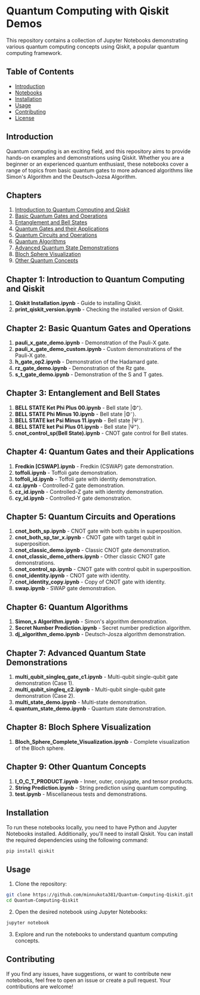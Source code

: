 
# Quantum Computing with Qiskit Demos

This repository contains a collection of Jupyter Notebooks demonstrating various quantum computing concepts using Qiskit, a popular quantum computing framework.

## Table of Contents

- [Introduction](#introduction)
- [Notebooks](#notebooks)
- [Installation](#installation)
- [Usage](#usage)
- [Contributing](#contributing)
- [License](#license)

## Introduction

Quantum computing is an exciting field, and this repository aims to provide hands-on examples and demonstrations using Qiskit. Whether you are a beginner or an experienced quantum enthusiast, these notebooks cover a range of topics from basic quantum gates to more advanced algorithms like Simon's Algorithm and the Deutsch-Jozsa Algorithm.

## Chapters

1. [Introduction to Quantum Computing and Qiskit](#chapter-1-introduction-to-quantum-computing-and-qiskit)
2. [Basic Quantum Gates and Operations](#chapter-2-basic-quantum-gates-and-operations)
3. [Entanglement and Bell States](#chapter-3-entanglement-and-bell-states)
4. [Quantum Gates and their Applications](#chapter-4-quantum-gates-and-their-applications)
5. [Quantum Circuits and Operations](#chapter-5-quantum-circuits-and-operations)
6. [Quantum Algorithms](#chapter-6-quantum-algorithms)
7. [Advanced Quantum State Demonstrations](#chapter-7-advanced-quantum-state-demonstrations)
8. [Bloch Sphere Visualization](#chapter-8-bloch-sphere-visualization)
9. [Other Quantum Concepts](#chapter-9-other-quantum-concepts)

## Chapter 1: Introduction to Quantum Computing and Qiskit

1. **Qiskit Installation.ipynb** - Guide to installing Qiskit.
2. **print_qiskit_version.ipynb** - Checking the installed version of Qiskit.

## Chapter 2: Basic Quantum Gates and Operations

1. **pauli_x_gate_demo.ipynb** - Demonstration of the Pauli-X gate.
2. **pauli_x_gate_demo_custom.ipynb** - Custom demonstrations of the Pauli-X gate.
3. **h_gate_op2.ipynb** - Demonstration of the Hadamard gate.
4. **rz_gate_demo.ipynb** - Demonstration of the Rz gate.
5. **s_t_gate_demo.ipynb** - Demonstration of the S and T gates.

## Chapter 3: Entanglement and Bell States

1. **BELL STATE Ket Phi Plus 00.ipynb** - Bell state |Φ⁺⟩.
2. **BELL STATE Phi Minus 10.ipynb** - Bell state |Φ⁻⟩.
3. **BELL STATE ket Psi Minus 11.ipynb** - Bell state |Ψ⁻⟩.
4. **BELL STATE ket Psi Plus 01.ipynb** - Bell state |Ψ⁺⟩.
5. **cnot_control_sp(Bell State).ipynb** - CNOT gate control for Bell states.

## Chapter 4: Quantum Gates and their Applications

1. **Fredkin [CSWAP].ipynb** - Fredkin (CSWAP) gate demonstration.
2. **toffoli.ipynb** - Toffoli gate demonstration.
3. **toffoli_id.ipynb** - Toffoli gate with identity demonstration.
4. **cz.ipynb** - Controlled-Z gate demonstration.
5. **cz_id.ipynb** - Controlled-Z gate with identity demonstration.
6. **cy_id.ipynb** - Controlled-Y gate demonstration.

## Chapter 5: Quantum Circuits and Operations

1. **cnot_both_sp.ipynb** - CNOT gate with both qubits in superposition.
2. **cnot_both_sp_tar_x.ipynb** - CNOT gate with target qubit in superposition.
3. **cnot_classic_demo.ipynb** - Classic CNOT gate demonstration.
4. **cnot_classic_demo_others.ipynb** - Other classic CNOT gate demonstrations.
5. **cnot_control_sp.ipynb** - CNOT gate with control qubit in superposition.
6. **cnot_identity.ipynb** - CNOT gate with identity.
7. **cnot_identity_copy.ipynb** - Copy of CNOT gate with identity.
8. **swap.ipynb** - SWAP gate demonstration.

## Chapter 6: Quantum Algorithms

1. **Simon_s Algorithm.ipynb** - Simon's algorithm demonstration.
2. **Secret Number Prediction.ipynb** - Secret number prediction algorithm.
3. **dj_algorithm_demo.ipynb** - Deutsch-Josza algorithm demonstration.

## Chapter 7: Advanced Quantum State Demonstrations

1. **multi_qubit_singleq_gate_c1.ipynb** - Multi-qubit single-qubit gate demonstration (Case 1).
2. **multi_qubit_singleq_c2.ipynb** - Multi-qubit single-qubit gate demonstration (Case 2).
3. **multi_state_demo.ipynb** - Multi-state demonstration.
4. **quantum_state_demo.ipynb** - Quantum state demonstration.

## Chapter 8: Bloch Sphere Visualization

1. **Bloch_Sphere_Complete_Visualization.ipynb** - Complete visualization of the Bloch sphere.

## Chapter 9: Other Quantum Concepts

1. **I_O_C_T_PRODUCT.ipynb** - Inner, outer, conjugate, and tensor products.
2. **String Prediction.ipynb** - String prediction using quantum computing.
3. **test.ipynb** - Miscellaneous tests and demonstrations.

## Installation

To run these notebooks locally, you need to have Python and Jupyter Notebooks installed. Additionally, you'll need to install Qiskit. You can install the required dependencies using the following command:

```bash
pip install qiskit
```

## Usage

1. Clone the repository:

```bash
git clone https://github.com/minnukota381/Quantum-Computing-Qiskit.git
cd Quantum-Computing-Qiskit
```

2. Open the desired notebook using Jupyter Notebooks:

```bash
jupyter notebook
```

3. Explore and run the notebooks to understand quantum computing concepts.

## Contributing

If you find any issues, have suggestions, or want to contribute new notebooks, feel free to open an issue or create a pull request. Your contributions are welcome!

